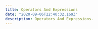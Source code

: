 ```yaml
---
title: Operators And Expressions
date: "2020-09-06T22:40:32.169Z"
description: Operators And Expressions.
---
```

